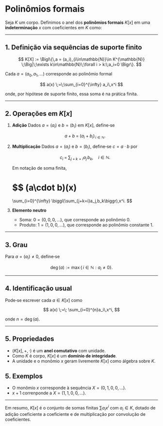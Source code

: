# Polinômios formais

Seja $K$ um corpo. Definimos o anel dos **polinômios formais** $K[x]$ em uma **indeterminação** $x$ com coeficientes em $K$ como:

---

## 1. Definição via sequências de suporte finito

$$
K[X]
:=
\Bigl\{\,a = (a_i)_{i\in\mathbb{N}}\in K^{\mathbb{N}}
  \;\Big|\;\exists k\in\mathbb{N}\;\forall i > k:\;a_i=0
\Bigr\}.
$$

Cada $a = (a_0,a_1,\dots)$ corresponde ao polinômio formal

$$
a(x) \;=\;\sum_{i=0}^{\infty} a_i\,x^i
$$

onde, por hipótese de suporte finito, essa soma é na prática finita.

---

## 2. Operações em $K[x]$

1. **Adição**
    Dados $a=(a_i)$ e $b=(b_i)$ em $K[x]$, define‑se

    $$
    a + b \;=\;(a_i + b_i)_{\,i\in\mathbb{N}}.
    $$

2. **Multiplicação**
    Dados $a=(a_i)$ e $b=(b_i)$, define‑se $c = a\cdot b$ por

    $$
    c_i
    \;=\;
    \sum_{j+k = i} a_j\,b_k,
    \quad i\in\mathbb{N}.
    $$

    Em notação de soma finita,

    $$
    (a\cdot b)(x)
    = 
    \sum_{i=0}^{\infty} \biggl(\sum_{j+k=i}a_j\,b_k\biggr)\,x^i.
    $$

3. **Elemento neutro**

    * Soma: $0 = (0,0,0,\dots)$, que corresponde ao polinômio $0$.
    * Produto: $1 = (1,0,0,\dots)$, que corresponde ao polinômio constante $1$.

---

## 3. Grau

Para $a=(a_i)\neq 0$, define‑se

$$
\deg(a)
:=
\max\{\,i\in\mathbb{N} : a_i \neq 0\}.
$$

---

## 4. Identificação usual

Pode‑se escrever cada $a\in K[x]$ como

$$
a(x)
\;=\;
\sum_{i=0}^{n}a_i\,x^i,
$$

onde $n = \deg(a)$.

---

## 5. Propriedades

* $(K[x],+,\cdot)$ é um **anel comutativo** com unidade.
* Como $K$ é corpo, $K[x]$ é um **domínio de integridade**.
* A unidade e o monômio $x$ geram livremente $K[x]$ como álgebra sobre $K$.

## 5. Exemplos

- O monômio $x$ corresponde à sequência
$\displaystyle X = (0,1,0,0,\dots)$.
- $x + 1$ correnponde a $\displaystyle X = (1,1,0,0,\dots)$.

---

Em resumo, $K[x]$ é o conjunto de somas finitas $\sum a_ix^i$ com $a_i\in K$, dotado de adição coeficiente a coeficiente e de multiplicação por convolução de coeficientes.
